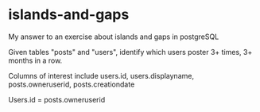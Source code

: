# islands-and-gaps
My answer to an exercise about islands and gaps in postgreSQL

Given tables "posts" and "users", identify which users poster 3+ times, 3+ months in a row.

Columns of interest include users.id, users.displayname, posts.owneruserid, posts.creationdate

Users.id = posts.owneruserid
